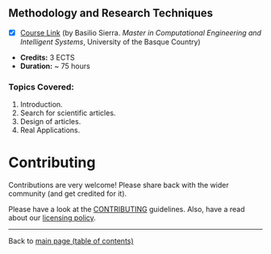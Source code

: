 ## Methodology and Research Techniques

- [X] [Course Link](http://www.ehu.eus/en/web/kisa/prestakuntza-programa) (by Basilio Sierra. *Master in Computational Engineering and Intelligent Systems*, University of the Basque Country)
- **Credits:** 3 ECTS
- **Duration:** ~ 75 hours

### Topics Covered:

1. Introduction.
2. Search for scientific articles.
3. Design of articles.
4. Real Applications.

# Contributing

Contributions are very welcome! Please share back with the wider community (and get credited for it).

Please have a look at the [CONTRIBUTING](contributing.md) guidelines. Also, have a read about our [licensing policy](https://github.com/Data-Science-Community-SRM/Resourceify/blob/master/LICENSE).

---

Back to [main page (table of contents)](https://data-science-community-srm.github.io/Resourceify/)
